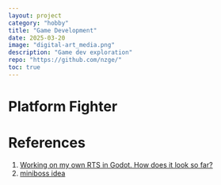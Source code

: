 ```yaml
---
layout: project
category: "hobby"
title: "Game Development"
date: 2025-03-20
image: "digital-art_media.png"
description: "Game dev exploration"
repo: "https://github.com/nzge/"
toc: true
---
```


# Platform Fighter

# 


# References

1. [Working on my own RTS in Godot. How does it look so far?](https://www.reddit.com/r/godot/comments/1k233jb/working_on_my_own_rts_in_godot_how_does_it_look/)
2. [miniboss idea](https://www.reddit.com/r/PixelArt/comments/1jmsump/miniboss_idea/)